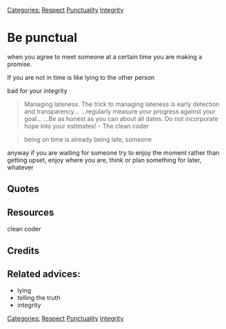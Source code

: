 [Categories:](../Categories/index.md) [Respect](../Categories/Respect.md) [Punctuality](../Categories/Punctuality.md) [Integrity](../Categories/Integrity.md)
# Be punctual

when you agree to meet someone at a certain time you are making a promise.

If you are not in time is like lying to the other person

bad for your integrity

 
> Managing lateness. The trick to managing lateness is early detection and transparency... ...regularly measure your progress against your goal... ...Be as honest as you can about all dates. Do not incorporate hope into your estimates! - The clean coder

> being on time is already being late, someone

anyway if you are waiting for someone try to enjoy the moment rather than getting upset, enjoy where you are, think or plan something for later, whatever

## Quotes

## Resources

clean coder

## Credits

## Related advices:

- lying
- telling the truth
- integrity

[Categories:](../Categories/index.md) [Respect](../Categories/Respect.md) [Punctuality](../Categories/Punctuality.md) [Integrity](../Categories/Integrity.md)